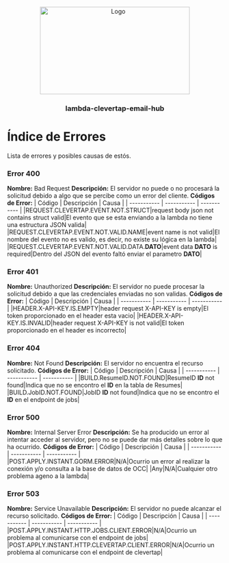 <!-- PROJECT LOGO -->
<br />
<div align="center">
  <a href="https://github.com/othneildrew/Best-README-Template">
    <img src="https://arhitac.org/wp-content/uploads/2018/08/occ.png" 
        alt="Logo" 
        width="350" 
        height="204">
  </a>

<h3 align="center">lambda-clevertap-email-hub</h3>
</div>

# Índice de Errores
Lista de errores y posibles causas de estós.

### Error 400
**Nombre:** Bad Request
**Descripción:** El servidor no puede o no procesará la solicitud debido a algo que se percibe como un error del cliente.
**Códigos de Error:**
| Código      | Descripción | Causa |
| ----------- | ----------- | ----------- |
|REQUEST.CLEVERTAP.EVENT.NOT.STRUCT|request body json not contains struct valid|El evento que se esta enviando a la lambda no tiene una estructura JSON valida|
|REQUEST.CLEVERTAP.EVENT.NOT.VALID.NAME|event name is not valid|El nombre del evento no es valido, es decir, no existe su lógica en la lambda|
|REQUEST.CLEVERTAP.EVENT.NOT.VALID.DATA.**DATO**|event data **DATO** is required|Dentro del JSON del evento faltó enviar el parametro **DATO**|

### Error 401
**Nombre:** Unauthorized
**Descripción:** El servidor no puede procesar la solicitud debido a que las credenciales enviadas no son validas.
**Códigos de Error:**
| Código      | Descripción | Causa |
| ----------- | ----------- | ----------- |
|HEADER.X-API-KEY.IS.EMPTY|header request X-API-KEY is empty|El token proporcionado en el header esta vacio|
|HEADER.X-API-KEY.IS.INVALID|header request X-API-KEY is not valid|El token proporcionado en el header es incorrecto|

### Error 404
**Nombre:** Not Found
**Descripción:** El servidor no encuentra el recurso solicitado.
**Códigos de Error:**
| Código      | Descripción | Causa |
| ----------- | ----------- | ----------- |
|BUILD.ResumeID.NOT.FOUND|ResumeID **ID** not found|Indica que no se encontro el **ID** en la tabla de Resumes|
|BUILD.JobID.NOT.FOUND|JobID **ID** not found|Indica que no se encontro el **ID** en el endpoint de jobs|

### Error 500
**Nombre:** Internal Server Error
**Descripción:** Se ha producido un error al intentar acceder al servidor, pero no se puede dar más detalles sobre lo que ha ocurrido.
**Códigos de Error:**
| Código      | Descripción | Causa |
| ----------- | ----------- | ----------- |
|POST.APPLY.INSTANT.GORM.ERROR|N/A|Ocurrio un error al realizar la conexión y/o consulta a la base de datos de OCC|
|Any|N/A|Cualquier otro problema ageno a la lambda|

### Error 503
**Nombre:** Service Unavailable
**Descripción:** El servidor no puede alcanzar el recurso solicitado.
**Códigos de Error:**
| Código      | Descripción | Causa |
| ----------- | ----------- | ----------- |
|POST.APPLY.INSTANT.HTTP.JOBS.CLIENT.ERROR|N/A|Ocurrio un problema al comunicarse con el endpoint de jobs|
|POST.APPLY.INSTANT.HTTP.CLEVERTAP.CLIENT.ERROR|N/A|Ocurrio un problema al comunicarse con el endpoint de clevertap|
